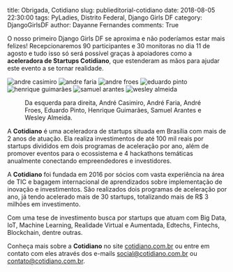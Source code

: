 title: Obrigada, Cotidiano
slug: publieditorial-cotidiano
date: 2018-08-05 22:30:00
tags: PyLadies, Distrito Federal, Django Girls DF
category: DjangoGirlsDF
author: Dayanne Fernandes
comments: True

O nosso primeiro Django Girls DF se aproxima e não poderíamos estar mais
felizes! Recepcionaremos 90 participantes e 30 monitoras no dia 11 de agosto
e tudo isso só será possível graças à apoiadores como a **aceleradora de
Startups Cotidiano**, que estenderam as mãos para ajudar este evento a
se tornar realidade.

![andre casimiro]({filename}/images/cotidiano/c1.png "André Casimiro.")
![andre faria]({filename}/images/cotidiano/c2.png "André Faria.")
![andre froes]({filename}/images/cotidiano/c3.png "André Froes.")
![eduardo pinto]({filename}/images/cotidiano/c4.png "Eduardo Pinto.")
![henrique guimarães]({filename}/images/cotidiano/c5.png "Henrique Guimarães")
![samuel arantes]({filename}/images/cotidiano/c6.png "Samuel Arantes")
![wesley almeida]({filename}/images/cotidiano/c7.png "Wesley Almeida")

<figure>
  <figcaption>Da esquerda para direita, André Casimiro, André Faria,
  André Froes, Eduardo Pinto, Henrique Guimarães, Samuel Arantes e
  Wesley Almeida.</figcaption>
</figure>

A **Cotidiano** é uma aceleradora de startups situada em Brasília com mais de
2 anos de atuação. Ela realiza investimentos de até 100 mil reais por startups
divididos em dois programas de aceleração por ano, além de promover eventos
para o ecossistema e 4 hackathons temáticas anualmente conectando
empreendedores e investidores.

A **Cotidiano** foi fundada em 2016 por sócios com vasta experiência na
área de TIC e bagagem internacional de aprendizados sobre implementação de
inovação e investimentos. São realizados dois programas de aceleração por
ano, já tendo acelerado mais de 30 startups, totalizando mais de
R$ 3 milhões em investimento.

Com uma tese de investimento busca por startups que atuam com Big Data,
IoT, Machine Learning, Realidade Virtual e Aumentada, Edtechs,
Fintechs, Blockchain, dentre outras.

Conheça mais sobre a **Cotidiano** no site [cotidiano.com.br][site] ou
entre em contato com eles através dos e-mails social@cotidiano.com.br
ou contato@cotidiano.com.br.

[site]: http://cotidiano.com.br/
